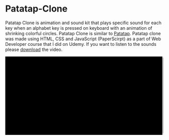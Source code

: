 # Patatap-Clone
Patatap Clone is animation and sound kit that plays specific sound for each key when an alphabet key is pressed on keyboard with an animation of shrinking colorful circles. Patatap Clone is similar to <a href="http://patatap.com/">Patatap</a>. Patatap clone was made using HTML, CSS and JavaScript (PaperScirpt) as a part of Web Developer course that I did on Udemy. If you want to listen to the sounds please <a href="https://github.com/harshp814/Patatap-Clone/blob/master/PatatapDemo.mp4">download</a> the video. 

<img src="PatatapDemo.gif"/> 
